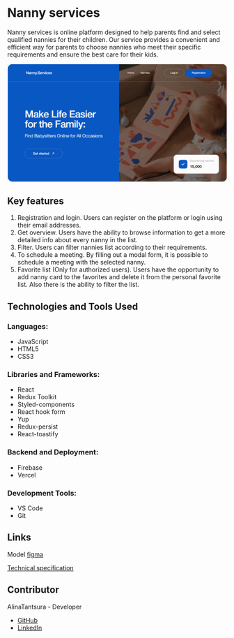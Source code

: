 # Nanny services

Nanny services is online platform designed to help parents find and select qualified nannies for their children. Our service provides a convenient and efficient way for parents to choose nannies who meet their specific requirements and ensure the best care for their kids.

![Home page](./public/HomePage.png)

## Key features

1. Registration and login. Users can register on the platform or login using their email addresses.
2. Get overview. Users have the ability to browse information to get a more detailed info about every nanny in the list.
3. Filter. Users can filter nannies list according to their requirements.
4. To schedule a meeting. By filling out a modal form, it is possible to schedule a meeting with the selected nanny.
5. Favorite list (Only for authorized users). Users have the opportunity to add nanny card to the favorites and delete it from the personal favorite list. Also there is the ability to filter the list.

## Technologies and Tools Used

### Languages:

- JavaScript
- HTML5
- CSS3

### Libraries and Frameworks:

- React
- Redux Toolkit
- Styled-components
- React hook form
- Yup
- Redux-persist
- React-toastify

### Backend and Deployment:

- Firebase
- Vercel

### Development Tools:

- VS Code
- Git

## Links

Model [figma](https://www.figma.com/design/u36ajEOsnwio2GDGiabVPD/Nanny-Sevices?node-id=0-1&t=qHeU6fQGOskfZAiE-0)

[Technical specification](https://docs.google.com/document/d/19ugM1gvOw81nCyALr4EZs3dmv6OfJm94VjupcytbnJY/edit)

## Contributor

AlinaTantsura - Developer

- [GitHub](https://github.com/AlinaTantsura)
- [LinkedIn](https://www.linkedin.com/in/alina-tantsura/)
